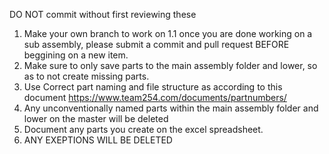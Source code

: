 DO NOT commit without first reviewing these

1. Make your own branch to work on
  1.1 once you are done working on a sub assembly, please submit a commit and pull request BEFORE beggining on a new item.
2. Make sure to only save parts to the main assembly folder and lower, so as to not create missing parts.
3. Use Correct part naming and file structure as according to this document https://www.team254.com/documents/partnumbers/
4. Any unconventionally named parts within the main assembly folder and lower on the master will be deleted
5. Document any parts you create on the excel spreadsheet.
6. ANY EXEPTIONS WILL BE DELETED
